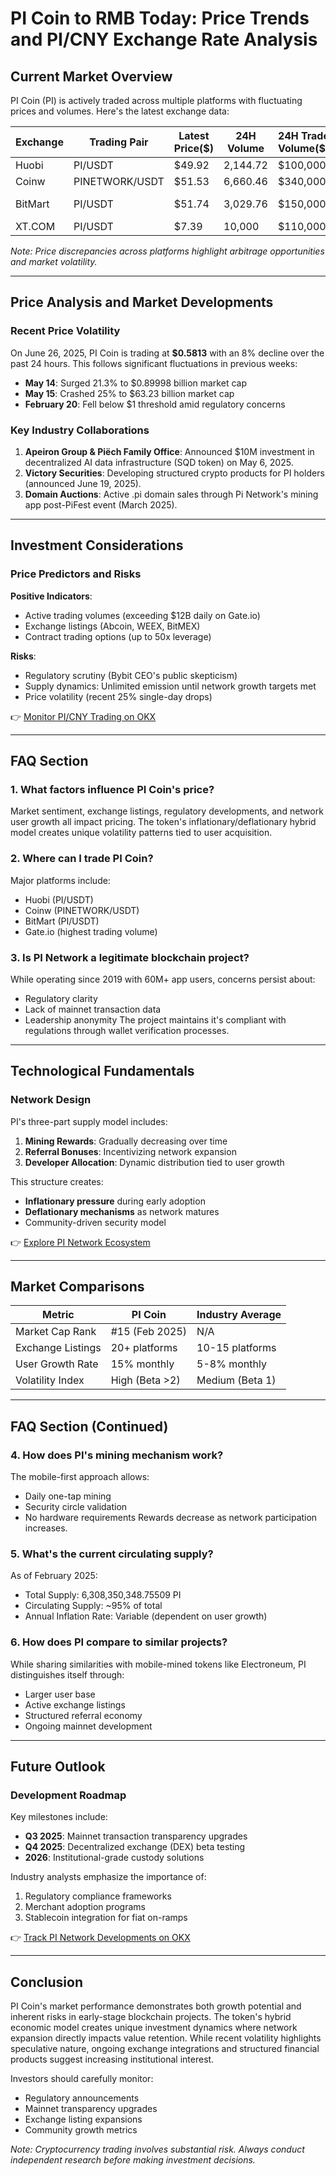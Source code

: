 # PI Coin to RMB Today: Price Trends and PI/CNY Exchange Rate Analysis

## Current Market Overview

PI Coin (PI) is actively traded across multiple platforms with fluctuating prices and volumes. Here's the latest exchange data:

| Exchange | Trading Pair | Latest Price($) | 24H Volume | 24H Trade Volume($) | Market Share | Update Time |
|---------|---------------|------------------|------------|----------------------|--------------|--------------|
| Huobi   | PI/USDT       | $49.92           | 2,144.72   | $100,000             | 15.98%       | Recently     |
| Coinw   | PINETWORK/USDT| $51.53           | 6,660.46   | $340,000             | 48.06%       | Recently     |
| BitMart | PI/USDT       | $51.74           | 3,029.76   | $150,000             | 21.44%       | 5 mins ago   |
| XT.COM  | PI/USDT       | $7.39            | 10,000     | $110,000             | 14.51%       | Recently     |

*Note: Price discrepancies across platforms highlight arbitrage opportunities and market volatility.*

---

## Price Analysis and Market Developments

### Recent Price Volatility

On June 26, 2025, PI Coin is trading at **$0.5813** with an 8% decline over the past 24 hours. This follows significant fluctuations in previous weeks:
- **May 14**: Surged 21.3% to $0.89998 billion market cap
- **May 15**: Crashed 25% to $63.23 billion market cap
- **February 20**: Fell below $1 threshold amid regulatory concerns

### Key Industry Collaborations

1. **Apeiron Group & Piëch Family Office**: Announced $10M investment in decentralized AI data infrastructure (SQD token) on May 6, 2025.
2. **Victory Securities**: Developing structured crypto products for PI holders (announced June 19, 2025).
3. **Domain Auctions**: Active .pi domain sales through Pi Network's mining app post-PiFest event (March 2025).

---

## Investment Considerations

### Price Predictors and Risks

**Positive Indicators**:
- Active trading volumes (exceeding $12B daily on Gate.io)
- Exchange listings (Abcoin, WEEX, BitMEX)
- Contract trading options (up to 50x leverage)

**Risks**:
- Regulatory scrutiny (Bybit CEO's public skepticism)
- Supply dynamics: Unlimited emission until network growth targets met
- Price volatility (recent 25% single-day drops)

👉 [Monitor PI/CNY Trading on OKX](https://bit.ly/okx-bonus)

---

## FAQ Section

### 1. What factors influence PI Coin's price?
Market sentiment, exchange listings, regulatory developments, and network user growth all impact pricing. The token's inflationary/deflationary hybrid model creates unique volatility patterns tied to user acquisition.

### 2. Where can I trade PI Coin?
Major platforms include:
- Huobi (PI/USDT)
- Coinw (PINETWORK/USDT)
- BitMart (PI/USDT)
- Gate.io (highest trading volume)

### 3. Is PI Network a legitimate blockchain project?
While operating since 2019 with 60M+ app users, concerns persist about:
- Regulatory clarity
- Lack of mainnet transaction data
- Leadership anonymity
The project maintains it's compliant with regulations through wallet verification processes.

---

## Technological Fundamentals

### Network Design

PI's three-part supply model includes:
1. **Mining Rewards**: Gradually decreasing over time
2. **Referral Bonuses**: Incentivizing network expansion
3. **Developer Allocation**: Dynamic distribution tied to user growth

This structure creates:
- **Inflationary pressure** during early adoption
- **Deflationary mechanisms** as network matures
- Community-driven security model

👉 [Explore PI Network Ecosystem](https://bit.ly/okx-bonus)

---

## Market Comparisons

| Metric          | PI Coin         | Industry Average |
|------------------|-----------------|------------------|
| Market Cap Rank  | #15 (Feb 2025)  | N/A              |
| Exchange Listings| 20+ platforms    | 10-15 platforms  |
| User Growth Rate | 15% monthly     | 5-8% monthly     |
| Volatility Index | High (Beta >2)  | Medium (Beta 1)  |

---

## FAQ Section (Continued)

### 4. How does PI's mining mechanism work?
The mobile-first approach allows:
- Daily one-tap mining
- Security circle validation
- No hardware requirements
Rewards decrease as network participation increases.

### 5. What's the current circulating supply?
As of February 2025:
- Total Supply: 6,308,350,348.75509 PI
- Circulating Supply: ~95% of total
- Annual Inflation Rate: Variable (dependent on user growth)

### 6. How does PI compare to similar projects?
While sharing similarities with mobile-mined tokens like Electroneum, PI distinguishes itself through:
- Larger user base
- Active exchange listings
- Structured referral economy
- Ongoing mainnet development

---

## Future Outlook

### Development Roadmap

Key milestones include:
- **Q3 2025**: Mainnet transaction transparency upgrades
- **Q4 2025**: Decentralized exchange (DEX) beta testing
- **2026**: Institutional-grade custody solutions

Industry analysts emphasize the importance of:
1. Regulatory compliance frameworks
2. Merchant adoption programs
3. Stablecoin integration for fiat on-ramps

👉 [Track PI Network Developments on OKX](https://bit.ly/okx-bonus)

---

## Conclusion

PI Coin's market performance demonstrates both growth potential and inherent risks in early-stage blockchain projects. The token's hybrid economic model creates unique investment dynamics where network expansion directly impacts value retention. While recent volatility highlights speculative nature, ongoing exchange integrations and structured financial products suggest increasing institutional interest.

Investors should carefully monitor:
- Regulatory announcements
- Mainnet transparency upgrades
- Exchange listing expansions
- Community growth metrics

*Note: Cryptocurrency trading involves substantial risk. Always conduct independent research before making investment decisions.*